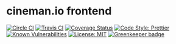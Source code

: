 # cineman.io frontend

[![Circle CI](https://circleci.com/gh/cinemanio/frontend/tree/master.svg?style=shield)](https://circleci.com/gh/cinemanio/frontend)
[![Travis CI](https://img.shields.io/travis/cinemanio/frontend.svg?branch=master)](https://travis-ci.org/cinemanio/frontend)
[![Coverage Status](https://coveralls.io/repos/cinemanio/frontend/badge.svg?branch=master)](https://coveralls.io/r/cinemanio/frontend)
[![Code Style: Prettier](https://img.shields.io/badge/code_style-prettier-ff69b4.svg)](https://github.com/prettier/prettier)
[![Known Vulnerabilities](https://snyk.io/test/github/cinemanio/frontend/badge.svg)](https://snyk.io/test/github/cinemanio/frontend)
[![License: MIT](https://img.shields.io/badge/license-MIT-green.svg)](https://opensource.org/licenses/MIT) [![Greenkeeper badge](https://badges.greenkeeper.io/cinemanio/frontend.svg)](https://greenkeeper.io/)
